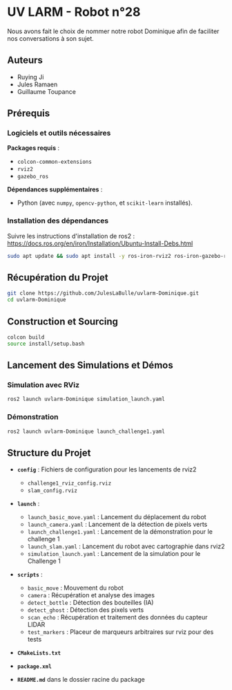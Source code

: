 # UV LARM - Robot n°28

Nous avons fait le choix de nommer notre robot Dominique afin de faciliter nos conversations à son sujet.

## Auteurs
- Ruying Ji
- Jules Ramaen
- Guillaume Toupance

## Prérequis

### Logiciels et outils nécessaires

**Packages requis** :
   - `colcon-common-extensions`
   - `rviz2`
   - `gazebo_ros`

**Dépendances supplémentaires** :
   - Python (avec `numpy`, `opencv-python`, et `scikit-learn` installés).


### Installation des dépendances

Suivre les instructions d'installation de ros2 : 
https://docs.ros.org/en/iron/Installation/Ubuntu-Install-Debs.html

```bash
sudo apt update && sudo apt install -y ros-iron-rviz2 ros-iron-gazebo-ros-pkgs python3-numpy python3-opencv python3-sklearn

```

## Récupération du Projet

   ```bash
   git clone https://github.com/JulesLaBulle/uvlarm-Dominique.git
   cd uvlarm-Dominique
   ```

## Construction et Sourcing

   ```bash
   colcon build
   source install/setup.bash
   ```

## Lancement des Simulations et Démos

### Simulation avec RViz

```bash
ros2 launch uvlarm-Dominique simulation_launch.yaml
```
### Démonstration 

   ```bash
   ros2 launch uvlarm-Dominique launch_challenge1.yaml
   ```

## Structure du Projet

- **`config`** : Fichiers de configuration pour les lancements de rviz2
  - `challenge1_rviz_config.rviz` 
  - `slam_config.rviz` 

- **`launch`** : 
  - `launch_basic_move.yaml` : Lancement du déplacement du robot
  - `launch_camera.yaml` : Lancement de la détection de pixels verts
  - `launch_challenge1.yaml` : Lancement de la démonstration pour le challenge 1
  - `launch_slam.yaml` : Lancement du robot avec cartographie dans rviz2
  - `simulation_launch.yaml` : Lancement de la simulation pour le Challenge 1

- **`scripts`** : 
  - `basic_move` : Mouvement du robot
  - `camera` : Récupération et analyse des images
  - `detect_bottle` : Détection des bouteilles (IA)
  - `detect_ghost` : Détection des pixels verts
  - `scan_echo` : Récupération et traitement des données du capteur LIDAR
  - `test_markers` : Placeur de marqueurs arbitraires sur rviz pour des tests

- **`CMakeLists.txt`** 
- **`package.xml`** 
- **`README.md`** dans le dossier racine du package

